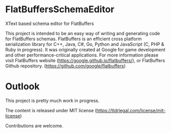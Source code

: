 # FlatBuffersSchemaEditor
XText based schema editor for FlatBuffers

This project is intended to be an easy way of writing and generating code for FlatBuffers schemas.
FlatBuffers is an efficient cross platform serialization library for C++, Java, C#, Go, Python and JavaScript (C, PHP & Ruby in progress). It was originally created at Google for game development and other performance-critical applications.
For more information please visit FlatBuffers website (https://google.github.io/flatbuffers/), or FlatBuffers Github repository. (https://github.com/google/flatbuffers)

# Outlook
This project is pretty much work in progress.

The content is released under MIT license (https://tldrlegal.com/license/mit-license)

Contributions are welcome.
